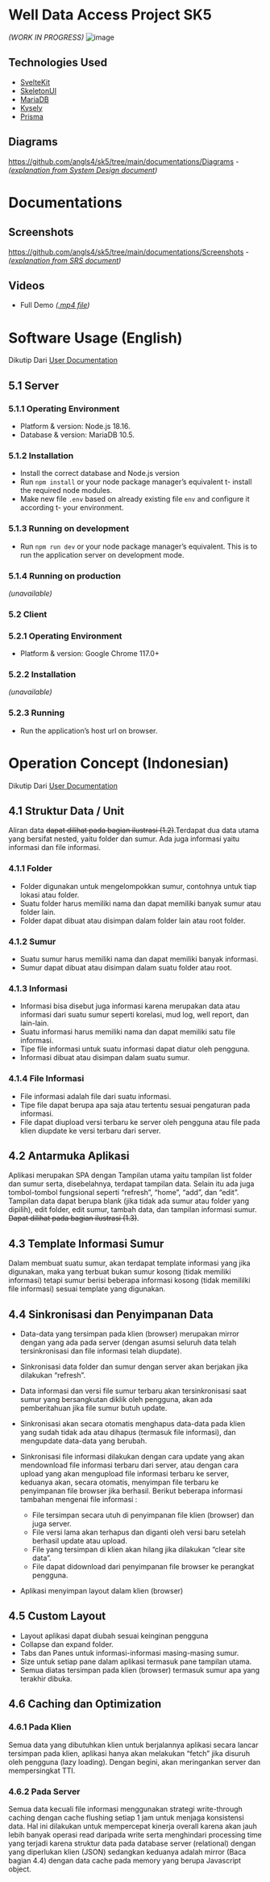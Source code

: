 # **Well Data Access Project SK5**
*(WORK IN PROGRESS)*
![image](documentations/Videos/frontendDemo.gif)

## Technologies Used
- [SvelteKit](https://kit.svelte.dev/)
- [SkeletonUI](https://www.skeleton.dev/)
- [MariaDB](https://mariadb.org/)
- [Kysely](https://kysely.dev/)
- [Prisma](https://www.prisma.io/)



## Diagrams
https://github.com/angls4/sk5/tree/main/documentations/Diagrams - *([explanation from System Design document](https://github.com/angls4/sk5/blob/main/documentations/DESAIN%20SISTEM.pdf))*

# Documentations
## Screenshots
https://github.com/angls4/sk5/tree/main/documentations/Screenshots - *([explanation from SRS document](https://github.com/angls4/sk5/blob/main/documentations/SRS.pdf))*
## Videos
- Full Demo *([.mp4 file](documentations/Videos/RecordDemo2-magang_H.264.mp4))*

# Software Usage (English)
Dikutip Dari [User Documentation](https://github.com/angls4/sk5/blob/main/documentations/USER%20DOCUMENTATION.pdf)

## 5.1 Server

### 5.1.1 Operating Environment

- Platform & version: Node.js 18.16.
- Database & version: MariaDB 10.5.

### 5.1.2 Installation

- Install the correct database and Node.js version
- Run ```npm install``` or your node package manager’s equivalent t- install
    the required node modules.
- Make new file ```.env``` based on already existing file ```env``` and configure it
    according t- your environment.

### 5.1.3 Running on development

- Run ```npm run dev``` or your node package manager’s equivalent. This is to
    run the application server on development mode.

### 5.1.4 Running on production


*(unavailable)*

### 5.2 Client

### 5.2.1 Operating Environment

- Platform & version: Google Chrome 117.0+

### 5.2.2 Installation

*(unavailable)*

### 5.2.3 Running

- Run the application’s host url on browser.

# Operation Concept (Indonesian)
Dikutip Dari [User Documentation](https://github.com/angls4/sk5/blob/main/USER%20DOCUMENTATION.pdf)

## 4.1 Struktur Data / Unit

Aliran data ~~dapat dilihat pada bagian ilustrasi (1.2)~~.Terdapat dua data utama yang bersifat
nested, yaitu folder dan sumur. Ada juga informasi yaitu informasi dan file informasi.
### 4.1.1 Folder

- Folder digunakan untuk mengelompokkan sumur, contohnya untuk tiap lokasi
atau folder.
- Suatu folder harus memiliki nama dan dapat memiliki banyak sumur atau folder
lain.
- Folder dapat dibuat atau disimpan dalam folder lain atau root folder.
### 4.1.2 Sumur

- Suatu sumur harus memiliki nama dan dapat memiliki banyak informasi.
- Sumur dapat dibuat atau disimpan dalam suatu folder atau root.
### 4.1.3 Informasi

- Informasi bisa disebut juga informasi karena merupakan data atau informasi dari
suatu sumur seperti korelasi, mud log, well report, dan lain-lain.
- Suatu informasi harus memiliki nama dan dapat memiliki satu file informasi.
- Tipe file informasi untuk suatu informasi dapat diatur oleh pengguna.
- Informasi dibuat atau disimpan dalam suatu sumur.
### 4.1.4 File Informasi

- File informasi adalah file dari suatu informasi.
- Tipe file dapat berupa apa saja atau tertentu sesuai pengaturan pada informasi.
- File dapat diupload versi terbaru ke server oleh pengguna atau file pada klien
diupdate ke versi terbaru dari server.
## 4.2 Antarmuka Aplikasi

Aplikasi merupakan SPA dengan Tampilan utama yaitu tampilan list folder dan sumur
serta, disebelahnya, terdapat tampilan data. Selain itu ada juga tombol-tombol fungsional
seperti “refresh”, “home”, “add”, dan “edit”. Tampilan data dapat berupa blank (jika tidak ada
sumur atau folder yang dipilih), edit folder, edit sumur, tambah data, dan tampilan informasi
sumur. ~~Dapat dilihat pada bagian ilustrasi (1.3)~~.
## 4.3 Template Informasi Sumur

Dalam membuat suatu sumur, akan terdapat template informasi yang jika digunakan,
maka yang terbuat bukan sumur kosong (tidak memiliki informasi) tetapi sumur berisi
beberapa informasi kosong (tidak memililki file informasi) sesuai template yang digunakan.
## 4.4 Sinkronisasi dan Penyimpanan Data

- Data-data yang tersimpan pada klien (browser) merupakan mirror dengan yang ada pada
    server (dengan asumsi seluruh data telah tersinkronisasi dan file informasi telah
    diupdate).
- Sinkronisasi data folder dan sumur dengan server akan berjakan jika dilakukan “refresh”.


- Data informasi dan versi file sumur terbaru akan tersinkronisasi saat sumur yang
    bersangkutan diklik oleh pengguna, akan ada pemberitahuan jika file sumur butuh
    update.
- Sinkronisasi akan secara otomatis menghapus data-data pada klien yang sudah tidak ada
    atau dihapus (termasuk file informasi), dan mengupdate data-data yang berubah.
- Sinkronisasi file informasi dilakukan dengan cara update yang akan mendownload file
    informasi terbaru dari server, atau dengan cara upload yang akan mengupload file
    informasi terbaru ke server, keduanya akan, secara otomatis, menyimpan file terbaru ke
    penyimpanan file browser jika berhasil. Berikut beberapa informasi tambahan mengenai
    file informasi :
    - File tersimpan secara utuh di penyimpanan file klien (browser) dan juga server.
    - File versi lama akan terhapus dan diganti oleh versi baru setelah berhasil update
          atau upload.
    - File yang tersimpan di klien akan hilang jika dilakukan “clear site data”.
    - File dapat didownload dari penyimpanan file browser ke perangkat pengguna.
- Aplikasi menyimpan layout dalam klien (browser)

## 4.5 Custom Layout

- Layout aplikasi dapat diubah sesuai keinginan pengguna
- Collapse dan expand folder.
- Tabs dan Panes untuk informasi-informasi masing-masing sumur.
- Size untuk setiap pane dalam aplikasi termasuk pane tampilan utama.
- Semua diatas tersimpan pada klien (browser) termasuk sumur apa yang terakhir dibuka.

## 4.6 Caching dan Optimization

### 4.6.1 Pada Klien

Semua data yang dibutuhkan klien untuk berjalannya aplikasi secara lancar
tersimpan pada klien, aplikasi hanya akan melakukan “fetch” jika disuruh oleh
pengguna (lazy loading). Dengan begini, akan meringankan server dan
mempersingkat TTI.
### 4.6.2 Pada Server

Semua data kecuali file informasi menggunakan strategi write-through
caching dengan cache flushing setiap 1 jam untuk menjaga konsistensi data. Hal ini
dilakukan untuk mempercepat kinerja overall karena akan jauh lebih banyak operasi
read daripada write serta menghindari processing time yang terjadi karena struktur
data pada database server (relational) dengan yang diperlukan klien (JSON)
sedangkan keduanya adalah mirror (Baca bagian 4.4) dengan data cache pada
memory yang berupa Javascript object.

